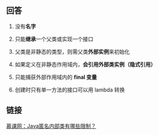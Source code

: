 ## 回答
1. 没有**名字**

2. 只能**继承**一个父类或实现一个接口

3. 父类是非静态的类型，则需父类**外部实例**来初始化

4. 如果定义在非静态作用域内，**会引用外部类实例（隐式引用）**

5. 只能捕获外部作用域内的 **final 变量**

6. 创建时只有单一方法的接口可以用 lambda 转换

## 链接
[慕课网：Java匿名内部类有哪些限制？](https://coding.imooc.com/lesson/317.html#mid=22290)